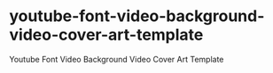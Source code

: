 # youtube-font-video-background-video-cover-art-template
Youtube Font Video Background Video Cover Art Template
